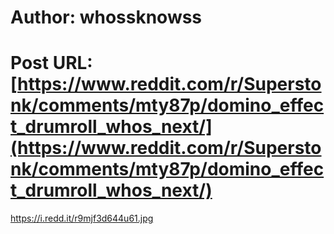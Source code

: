 # Author: whossknowss
# Post URL: [https://www.reddit.com/r/Superstonk/comments/mty87p/domino_effect_drumroll_whos_next/](https://www.reddit.com/r/Superstonk/comments/mty87p/domino_effect_drumroll_whos_next/)


https://i.redd.it/r9mjf3d644u61.jpg